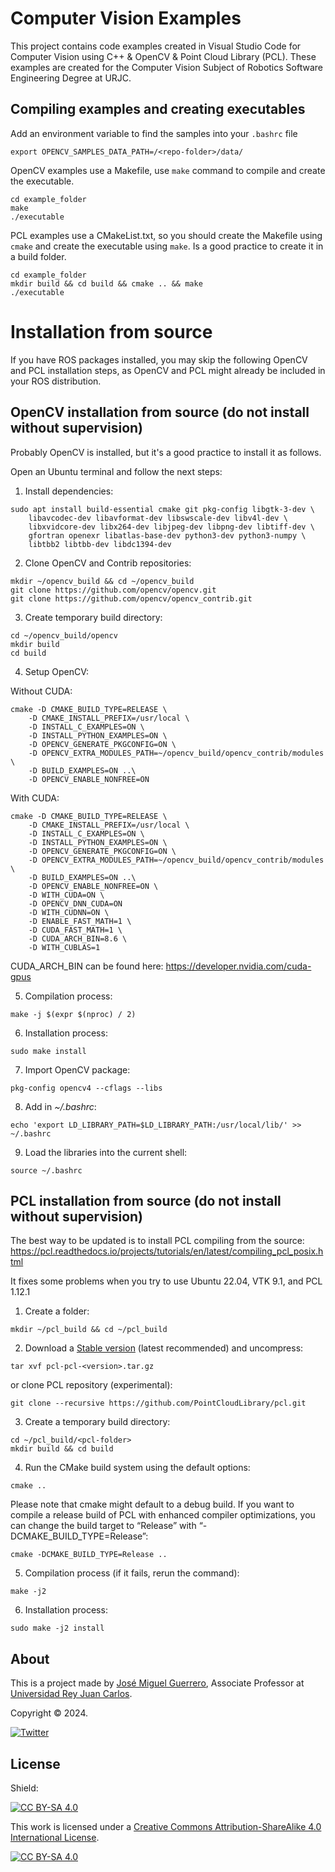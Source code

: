 # Computer Vision Examples

This project contains code examples created in Visual Studio Code for Computer Vision using C++ & OpenCV & Point Cloud Library (PCL). These examples are created for the Computer Vision Subject of Robotics Software Engineering Degree at URJC.

## Compiling examples and creating executables

Add an environment variable to find the samples into your `.bashrc` file
```
export OPENCV_SAMPLES_DATA_PATH=/<repo-folder>/data/
```

OpenCV examples use a Makefile, use `make` command to compile and create the executable.
```
cd example_folder
make
./executable
```

PCL examples use a CMakeList.txt, so you should create the Makefile using `cmake` and create the executable using `make`. Is a good practice to create it in a build folder.
```
cd example_folder
mkdir build && cd build && cmake .. && make
./executable
```

# Installation from source

If you have ROS packages installed, you may skip the following OpenCV and PCL installation steps, as OpenCV and PCL might already be included in your ROS distribution.

## OpenCV installation from source (do not install without supervision)

Probably OpenCV is installed, but it's a good practice to install it as follows.

Open an Ubuntu terminal and follow the next steps:

1. Install dependencies:
```
sudo apt install build-essential cmake git pkg-config libgtk-3-dev \
    libavcodec-dev libavformat-dev libswscale-dev libv4l-dev \
    libxvidcore-dev libx264-dev libjpeg-dev libpng-dev libtiff-dev \
    gfortran openexr libatlas-base-dev python3-dev python3-numpy \
    libtbb2 libtbb-dev libdc1394-dev
```

2. Clone OpenCV and Contrib repositories:
```
mkdir ~/opencv_build && cd ~/opencv_build
git clone https://github.com/opencv/opencv.git
git clone https://github.com/opencv/opencv_contrib.git
```

3. Create temporary build directory:
```
cd ~/opencv_build/opencv
mkdir build
cd build
```

4. Setup OpenCV:

Without CUDA:
```
cmake -D CMAKE_BUILD_TYPE=RELEASE \
    -D CMAKE_INSTALL_PREFIX=/usr/local \
    -D INSTALL_C_EXAMPLES=ON \
    -D INSTALL_PYTHON_EXAMPLES=ON \
    -D OPENCV_GENERATE_PKGCONFIG=ON \
    -D OPENCV_EXTRA_MODULES_PATH=~/opencv_build/opencv_contrib/modules \
    -D BUILD_EXAMPLES=ON ..\
    -D OPENCV_ENABLE_NONFREE=ON
```
With CUDA:
```
cmake -D CMAKE_BUILD_TYPE=RELEASE \
    -D CMAKE_INSTALL_PREFIX=/usr/local \
    -D INSTALL_C_EXAMPLES=ON \
    -D INSTALL_PYTHON_EXAMPLES=ON \
    -D OPENCV_GENERATE_PKGCONFIG=ON \
    -D OPENCV_EXTRA_MODULES_PATH=~/opencv_build/opencv_contrib/modules \
    -D BUILD_EXAMPLES=ON ..\
    -D OPENCV_ENABLE_NONFREE=ON \
    -D WITH_CUDA=ON \
    -D OPENCV_DNN_CUDA=ON
    -D WITH_CUDNN=ON \
    -D ENABLE_FAST_MATH=1 \
    -D CUDA_FAST_MATH=1 \
    -D CUDA_ARCH_BIN=8.6 \
    -D WITH_CUBLAS=1 
```
CUDA_ARCH_BIN can be found here: https://developer.nvidia.com/cuda-gpus

5. Compilation process:
```
make -j $(expr $(nproc) / 2)
```

6. Installation process:
```
sudo make install
```

7. Import OpenCV package:
```
pkg-config opencv4 --cflags --libs
```

8. Add in *~/.bashrc*:
```
echo 'export LD_LIBRARY_PATH=$LD_LIBRARY_PATH:/usr/local/lib/' >> ~/.bashrc
```

9. Load the libraries into the current shell:
```
source ~/.bashrc
```

## PCL installation from source (do not install without supervision)

The best way to be updated is to install PCL compiling from the source: https://pcl.readthedocs.io/projects/tutorials/en/latest/compiling_pcl_posix.html

It fixes some problems when you try to use Ubuntu 22.04, VTK 9.1, and PCL 1.12.1

1. Create a folder:
```
mkdir ~/pcl_build && cd ~/pcl_build
```
2. Download a [Stable version] (latest recommended) and uncompress:
```
tar xvf pcl-pcl-<version>.tar.gz
```
or clone PCL repository (experimental):
```
git clone --recursive https://github.com/PointCloudLibrary/pcl.git
```

3. Create a temporary build directory:
```
cd ~/pcl_build/<pcl-folder>
mkdir build && cd build
```

4. Run the CMake build system using the default options:
```
cmake ..
```
Please note that cmake might default to a debug build. If you want to compile a release build of PCL with enhanced compiler optimizations, you can change the build target to “Release” with “-DCMAKE_BUILD_TYPE=Release”:
```
cmake -DCMAKE_BUILD_TYPE=Release ..
```

5. Compilation process (if it fails, rerun the command):
```
make -j2
```

6. Installation process:
```
sudo make -j2 install
```

## About

This is a project made by [José Miguel Guerrero], Associate Professor at [Universidad Rey Juan Carlos].

Copyright &copy; 2024.

[![Twitter](https://img.shields.io/badge/follow-@jm__guerrero-green.svg)](https://twitter.com/jm__guerrero)

## License

Shield: 

[![CC BY-SA 4.0][cc-by-sa-shield]][cc-by-sa]

This work is licensed under a
[Creative Commons Attribution-ShareAlike 4.0 International License][cc-by-sa].

[![CC BY-SA 4.0][cc-by-sa-image]][cc-by-sa]

[cc-by-sa]: http://creativecommons.org/licenses/by-sa/4.0/
[cc-by-sa-image]: https://licensebuttons.net/l/by-sa/4.0/88x31.png
[cc-by-sa-shield]: https://img.shields.io/badge/License-CC%20BY--SA%204.0-lightgrey.svg

[Universidad Rey Juan Carlos]: https://www.urjc.es/
[José Miguel Guerrero]: https://sites.google.com/view/jmguerrero
[Stable version]: https://github.com/PointCloudLibrary/pcl/releases
